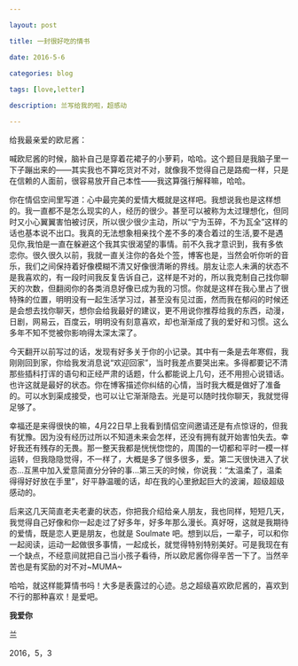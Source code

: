 ```yaml
---

layout: post

title: 一封很好吃的情书

date: 2016-5-6

categories: blog 
 
tags: [love,letter]

description: 兰写给我的啦，超感动

---
```


给我最亲爱的欧尼酱：

喊欧尼酱的时候，脑补自己是穿着花裙子的小萝莉，哈哈。这个题目是我脑子里一下子蹦出来的——其实我也不算吃货对不对，就像我不觉得自己是路痴一样，只是在信赖的人面前，很容易放开自己本性——我这算强行解释嘛，哈哈。 

你在情侣空间里写道：心中最完美的爱情大概就是这样吧。我想说我也是这样想的。我一直都不是怎么现实的人，经历的很少。甚至可以被称为太过理想化，但同时又小心翼翼害怕被讨厌，所以很少很少主动，所以“宁为玉碎，不为瓦全”这样的话也基本说不出口。我真的无法想象相亲找个差不多的凑合着过的生活,要不是遇见你,我怕是一直在躲避这个我其实很渴望的事情。前不久我才意识到，我有多依恋你。很久很久以前，我就一直关注你的各处个签，博客也是，当然会听你听的音乐，我们之间保持着好像模糊不清又好像很清晰的界线。朋友让恋人未满的状态不是我喜欢的，有一段时间我反复告诉自己，这样是不对的，所以我克制自己找你聊天的次数，但翻阅你的各类消息好像已成为我的习惯。你就是这样在我心里占了很特殊的位置，明明没有一起生活学习过，甚至没有见过面，然而我在郁闷的时候还是会想去找你聊天，想你会给我最好的建议，更不用说你推荐给我的东西，动漫，日剧，网易云，百度云，明明没有刻意喜欢，却也渐渐成了我的爱好和习惯。这么多年不知不觉被你影响得太深太深了。

今天翻开以前写过的话，发现有好多关于你的小记录。其中有一条是去年寒假，我刚刚回到家，你给我发消息说“欢迎回家”，当时我差点要哭出来。多得都要记不清那些插科打诨的语句和正经严肃的话题，什么都能说上几句，还不用担心说错话。也许这就是最好的状态。你在博客描述你纠结的心情，当时我大概是做好了准备的。可以水到渠成接受，也可以让它渐渐隐去。光是可以随时找你聊天，我就觉得足够了。
 
幸福还是来得很快的嘛，4月22日早上我看到情侣空间邀请还是有点惊讶的，但我有犹豫。因为没有经历过所以不知道未来会怎样，还没有拥有就开始害怕失去。幸好我还有残存的无畏。那一整天我都是恍恍惚惚的，周围的一切都和平时一模一样运转，但我隐隐觉得，不一样了，大概是多了很多很多，爱。第二天很快进入了状态...互黑中加入爱意简直分分钟的事...第三天的时候，你说我：“太温柔了，温柔得得好好放在手里”，好平静温暖的话，却在我的心里掀起巨大的波澜，超级超级感动的。

后来这几天简直老夫老妻的状态，你把我介绍给亲人朋友，我也同样，短短几天，我觉得自己好像和你一起走过了好多年，好多年那么漫长。真好呀，这就是我期待的爱情，既是恋人更是朋友，也就是 Soulmate 吧。想到以后，一辈子，可以和你一起阅读，运动一起做很多事情，一起成长，就觉得特别特别美好。可是我现在有一个缺点，不经意间就把自己当小孩子看待，所以欧尼酱你得辛苦一下了。当然辛苦也是有奖励的对不对~MUMA~

哈哈，就这样能算情书吗！大多是表露过的心迹。总之超级喜欢欧尼酱的，喜欢到不行的那种喜欢！是爱吧。

**我爱你**

兰

2016，5，3
